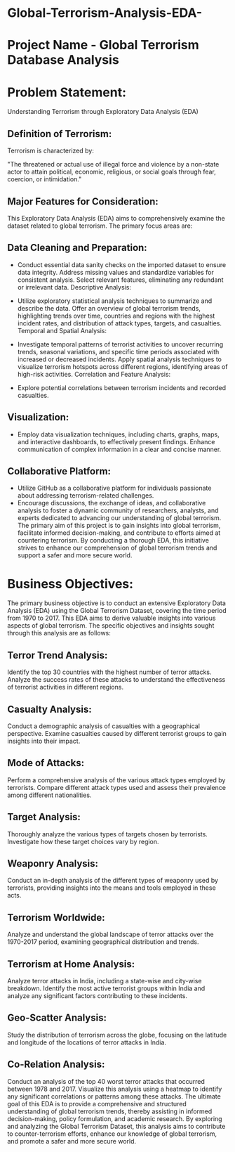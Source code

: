# Global-Terrorism-Analysis-EDA-
# Project Name - Global Terrorism Database Analysis
# Problem Statement:

Understanding Terrorism through Exploratory Data Analysis (EDA)

## Definition of Terrorism:

Terrorism is characterized by:

"The threatened or actual use of illegal force and violence by a non-state actor to attain political, economic, religious, or social goals through fear, coercion, or intimidation."

## Major Features for Consideration:

This Exploratory Data Analysis (EDA) aims to comprehensively examine the dataset related to global terrorism. The primary focus areas are:

## Data Cleaning and Preparation:

* Conduct essential data sanity checks on the imported dataset to ensure data integrity.
Address missing values and standardize variables for consistent analysis.
Select relevant features, eliminating any redundant or irrelevant data.
Descriptive Analysis:

* Utilize exploratory statistical analysis techniques to summarize and describe the data.
Offer an overview of global terrorism trends, highlighting trends over time, countries and regions with the highest incident rates, and distribution of attack types, targets, and casualties.
Temporal and Spatial Analysis:

* Investigate temporal patterns of terrorist activities to uncover recurring trends, seasonal variations, and specific time periods associated with increased or decreased incidents.
Apply spatial analysis techniques to visualize terrorism hotspots across different regions, identifying areas of high-risk activities.
Correlation and Feature Analysis:

* Explore potential correlations between terrorism incidents and recorded casualties.
## Visualization:

* Employ data visualization techniques, including charts, graphs, maps, and interactive dashboards, to effectively present findings.
Enhance communication of complex information in a clear and concise manner.
## Collaborative Platform:

* Utilize GitHub as a collaborative platform for individuals passionate about addressing terrorism-related challenges.
* Encourage discussions, the exchange of ideas, and collaborative analysis to foster a dynamic community of researchers, analysts, and experts dedicated to advancing our understanding of global terrorism.
The primary aim of this project is to gain insights into global terrorism, facilitate informed decision-making, and contribute to efforts aimed at countering terrorism. By conducting a thorough EDA, this initiative strives to enhance our comprehension of global terrorism trends and support a safer and more secure world.


# Business Objectives:
The primary business objective is to conduct an extensive Exploratory Data Analysis (EDA) using the Global Terrorism Dataset, covering the time period from 1970 to 2017. This EDA aims to derive valuable insights into various aspects of global terrorism. The specific objectives and insights sought through this analysis are as follows:

## Terror Trend Analysis:
Identify the top 30 countries with the highest number of terror attacks. Analyze the success rates of these attacks to understand the effectiveness of terrorist activities in different regions.

## Casualty Analysis:
Conduct a demographic analysis of casualties with a geographical perspective. Examine casualties caused by different terrorist groups to gain insights into their impact.

## Mode of Attacks:
Perform a comprehensive analysis of the various attack types employed by terrorists. Compare different attack types used and assess their prevalence among different nationalities.

## Target Analysis:
Thoroughly analyze the various types of targets chosen by terrorists. Investigate how these target choices vary by region.

## Weaponry Analysis:
Conduct an in-depth analysis of the different types of weaponry used by terrorists, providing insights into the means and tools employed in these acts.

## Terrorism Worldwide:
Analyze and understand the global landscape of terror attacks over the 1970-2017 period, examining geographical distribution and trends.

## Terrorism at Home Analysis:
Analyze terror attacks in India, including a state-wise and city-wise breakdown. Identify the most active terrorist groups within India and analyze any significant factors contributing to these incidents.

## Geo-Scatter Analysis:
Study the distribution of terrorism across the globe, focusing on the latitude and longitude of the locations of terror attacks in India.

## Co-Relation Analysis:
Conduct an analysis of the top 40 worst terror attacks that occurred between 1978 and 2017. Visualize this analysis using a heatmap to identify any significant correlations or patterns among these attacks. The ultimate goal of this EDA is to provide a comprehensive and structured understanding of global terrorism trends, thereby assisting in informed decision-making, policy formulation, and academic research. By exploring and analyzing the Global Terrorism Dataset, this analysis aims to contribute to counter-terrorism efforts, enhance our knowledge of global terrorism, and promote a safer and more secure world.
